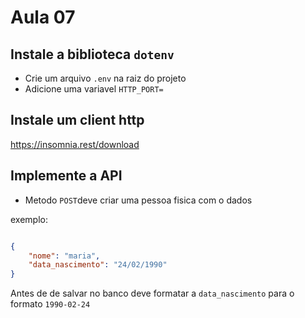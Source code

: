 # Aula 07

## Instale a biblioteca `dotenv`

- Crie um arquivo `.env` na raiz do projeto
- Adicione uma variavel `HTTP_PORT=`

## Instale um client http

https://insomnia.rest/download

## Implemente a API

- Metodo `POST`deve criar uma pessoa fisica com o dados

exemplo:

```json

{
    "nome": "maria",
    "data_nascimento": "24/02/1990"
}
```

Antes de de salvar no banco deve formatar a `data_nascimento` para o formato `1990-02-24`